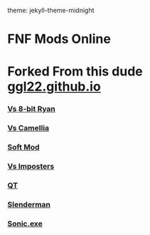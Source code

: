 theme: jekyll-theme-midnight
# FNF Mods Online
# Forked From this dude [ggl22.github.io](https://github.com/ggl22/ggl22.github.io)

### [Vs 8-bit Ryan](https://coolan127gamer.github.io/FNF-Mods-Online/8bitryan) 
### [Vs Camellia](https://coolan127gamer.github.io/FNF-Mods-Online/camellia)
### [Soft Mod](https://coolan127gamer.io/FNF-Mods-Online/fnf-soft)     
### [Vs Imposters](https://coolan127gamer.github.io/FNF-Mods-Online/impostor-v3)
### [QT](https://coolan127gamer.github.io/FNF-Mods-Online/qt)
### [Slenderman](https://coolan127gamer.github.io/FNF-Mods-Online/slenderman)
### [Sonic.exe](https://coolan127gamer.github.io/FNF-Mods-Online/sonic-exe)
